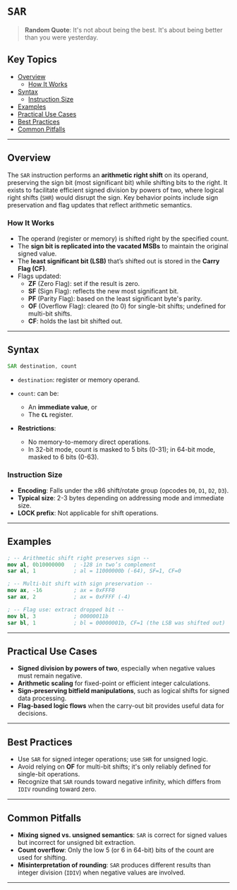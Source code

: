 # `SAR`

> **Random Quote**: It's not about being the best. It's about being better than you were yesterday.

## Key Topics

- [Overview](#overview)
    - [How It Works](#how-it-works)
- [Syntax](#syntax)
    - [Instruction Size](#instruction-size)
- [Examples](#examples)
- [Practical Use Cases](#practical-use-cases)
- [Best Practices](#best-practices)
- [Common Pitfalls](#common-pitfalls)

---

## Overview

The `SAR` instruction performs an **arithmetic right shift** on its operand, preserving the sign bit (most significant bit) while shifting bits to the right. It exists to facilitate efficient signed division by powers of two, where logical right shifts (`SHR`) would disrupt the sign. Key behavior points include sign preservation and flag updates that reflect arithmetic semantics.  

### How It Works

- The operand (register or memory) is shifted right by the specified count.
- The **sign bit is replicated into the vacated MSBs** to maintain the original signed value.
- The **least significant bit (LSB)** that’s shifted out is stored in the **Carry Flag (CF)**.
- Flags updated:
  - **ZF** (Zero Flag): set if the result is zero.
  - **SF** (Sign Flag): reflects the new most significant bit.
  - **PF** (Parity Flag): based on the least significant byte's parity.
  - **OF** (Overflow Flag): cleared (to 0) for single-bit shifts; undefined for multi-bit shifts.
  - **CF**: holds the last bit shifted out.  

---

## Syntax

```asm
SAR destination, count
```

* `destination`: register or memory operand.
* `count`: can be:

  * An **immediate value**, or
  * The **`CL`** register.
* **Restrictions**:

  * No memory-to-memory direct operations.
  * In 32-bit mode, count is masked to 5 bits (0-31); in 64-bit mode, masked to 6 bits (0-63).

### Instruction Size

* **Encoding**: Falls under the x86 shift/rotate group (opcodes `D0`, `D1`, `D2`, `D3`).
* **Typical size**: 2-3 bytes depending on addressing mode and immediate size.
* **LOCK prefix**: Not applicable for shift operations.

---

## Examples

```nasm
; -- Arithmetic shift right preserves sign --
mov al, 0b10000000   ; -128 in two’s complement
sar al, 1            ; al = 11000000b (-64), SF=1, CF=0

; -- Multi-bit shift with sign preservation --
mov ax, -16          ; ax = 0xFFF0
sar ax, 2            ; ax = 0xFFFF (-4)

; -- Flag use: extract dropped bit --
mov bl, 3            ; 00000011b
sar bl, 1            ; bl = 00000001b, CF=1 (the LSB was shifted out)
```

---

## Practical Use Cases

* **Signed division by powers of two**, especially when negative values must remain negative.
* **Arithmetic scaling** for fixed-point or efficient integer calculations.
* **Sign-preserving bitfield manipulations**, such as logical shifts for signed data processing.
* **Flag-based logic flows** when the carry-out bit provides useful data for decisions.

---

## Best Practices

* Use `SAR` for signed integer operations; use `SHR` for unsigned logic.
* Avoid relying on **OF** for multi-bit shifts; it's only reliably defined for single-bit operations.
* Recognize that `SAR` rounds toward negative infinity, which differs from `IDIV` rounding toward zero.

---

## Common Pitfalls

* **Mixing signed vs. unsigned semantics**: `SAR` is correct for signed values but incorrect for unsigned bit extraction.
* **Count overflow**: Only the low 5 (or 6 in 64-bit) bits of the count are used for shifting.
* **Misinterpretation of rounding**: `SAR` produces different results than integer division (`IDIV`) when negative values are involved.

---
